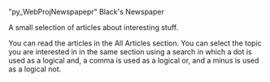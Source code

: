 "py_WebProjNewspapepr" 
Black's Newspaper

A small selection of articles about interesting stuff.

You can read the articles in the All Articles section. You can select the topic you are interested in in the same section using a search in which a dot is used as a logical and, a comma is used as a logical or, and a minus is used as a logical not.
